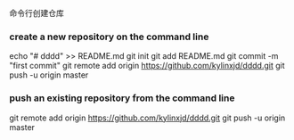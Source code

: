 命令行创建仓库


### create a new repository on the command line
echo "# dddd" >> README.md
git init
git add README.md
git commit -m "first commit"
git remote add origin https://github.com/kylinxjd/dddd.git
git push -u origin master



### push an existing repository from the command line

git remote add origin https://github.com/kylinxjd/dddd.git
git push -u origin master


